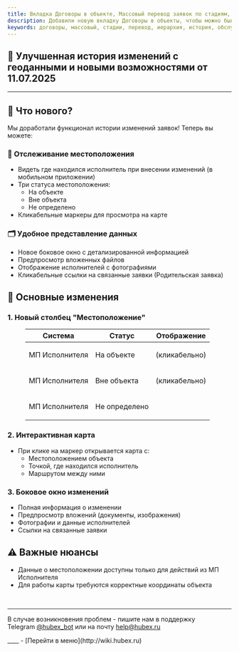 ```yaml
---
title: Вкладка Договоры в объекте, Массовый перевод заявок по стадиям, Иерархия в истории обслуживания объекта
description: Добавили новую вкладку Договоры в объекты, чтобы можно было смотреть како договор обслуживает выбранное оборудование. Добавили возможноть выбирать несколько заявок и массово переводить их по стадиям. Добавили возмодность просмотра заявок в истории обслуживания по объекты в иерархическом видею.
keywords: договоры, массовый, стадии, перевод, иерархия, история, обслуживания, hubex, хабекс, хубекс, хабикс
---
```


<html lang="ru">
<head>
</head>
<body>
<h2><span data-teams="true">🚀 Улучшенная история изменений с геоданными и новыми возможностями от 11.07.2025</span></h2>
<hr />
<h2>🌟 Что нового?</h2>
<p>Мы доработали функционал истории изменений заявок! Теперь вы можете:</p>
<h3>📍 Отслеживание местоположения</h3>
<ul>
<li>Видеть где находился исполнитель при внесении изменений (в мобильном приложении)</li>
<li>Три статуса местоположения:
<ul>
<li>На объекте</li>
<li>Вне объекта</li>
<li>Не определено</li>
</ul>
</li>
<li>Кликабельные маркеры для просмотра на карте</li>
</ul>
<h3>🗂️ Удобное представление данных</h3>
<ul>
<li>Новое боковое окно с детализированной информацией</li>
<li>Предпросмотр вложенных файлов</li>
<li>Отображение исполнителей с фотографиями</li>
<li>Кликабельные ссылки на связанные заявки (Родительская заявка)</li>
</ul>
<h2>📌 Основные изменения</h2>
<h3>1. Новый столбец "Местоположение"</h3>
<figure class="table">
<table class="copy-paste-table">
<thead>
<tr>
<th><strong>Система</strong></th>
<th><strong>Статус</strong></th>
<th><strong>Отображение</strong></th>
</tr>
</thead>
<tbody>
<tr>
<td>МП Исполнителя</td>
<td>На объекте</td>
<td>
<p>(кликабельно)</p>
</td>
</tr>
<tr>
<td>МП Исполнителя</td>
<td>Вне объекта</td>
<td>
<p>(кликабельно)</p>
</td>
</tr>
<tr>
<td>
<p>МП Исполнителя</p>
</td>
<td>Не определено</td>
<td>
<p>&nbsp;</p>
</td>
</tr>
</tbody>
</table>
</figure>
<h3>2. Интерактивная карта</h3>
<ul>
<li>При клике на маркер открывается карта с:
<ul>
<li>Местоположением объекта</li>
<li>Точкой, где находился исполнитель</li>
<li>Маршрутом между ними</li>
</ul>
</li>
</ul>
<h3>3. Боковое окно изменений</h3>
<ul>
<li>Полная информация о изменении</li>
<li>Предпросмотр вложений (документы, изображения)</li>
<li>Фотографии и данные исполнителей</li>
<li>Ссылки на связанные заявки</li>
</ul>
<h2>⚠️ Важные нюансы</h2>
<ul>
<li>Данные о местоположении доступны только для действий из МП Исполнителя</li>
<li>Для работы карты требуются корректные координаты объекта</li>
</ul>
<p>&nbsp;</p>
<hr class="" data-start="3160" data-end="3163" />
<p class="" data-start="3165" data-end="3344">В случае возникновения проблем - пишите нам в поддержку Telegram&nbsp;<a href="https://t.me/hubex_bot" target="_blank" rel="noopener">@hubex_bot</a>&nbsp;или на почту&nbsp;<a href="mailto:help@hubex.ru">help@hubex.ru</a></p>
</body>
</html>
____
- [Перейти в меню](http://wiki.hubex.ru)

